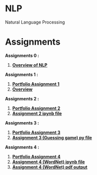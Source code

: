 # NLP
Natural Language Processing

# Assignments
**Assignments 0 :**<br>
1. [**Overview of NLP**](https://github.com/shararrs/NLP/blob/main/Portfolio_Assignment_0_Getting%20_Started/Overview%20of%20NLP.pdf) <br>

**Assignments 1 :**<br>
1. [**Portfolio Assignment 1**](https://github.com/shararrs/NLP/blob/main/Portfolio_Assignment_1)
2. [**Overview**](https://github.com/shararrs/NLP/blob/main/Portfolio_Assignment_1/Portfolio%20Assignment%201%20-%20Overview.pdf)

**Assignments 2 :**<br>
1. [**Portfolio Assignment 2**](https://github.com/shararrs/NLP/blob/main/Portfolio_Assignment_2/Portfolio_Assignment_2.pdf)
2. [**Assignment 2 ipynb file**](https://github.com/shararrs/NLP/blob/main/Portfolio_Assignment_2/2_exploring_nltk.ipynb)


**Assignments 3 :**<br>
1. [**Portfolio Assignment 3**](https://github.com/shararrs/NLP/blob/main/Portfolio_Assignment_3)
2. [**Assignment 3 (Guessing game) py file**](https://github.com/shararrs/NLP/blob/main/Portfolio_Assignment_3/word_guess.py)

**Assignments 4 :**<br>
1. [**Portfolio Assignment 4**](https://github.com/shararrs/NLP/blob/main/Portfolio_Assignment_4)
2. [**Assignment 4 (WordNet) ipynb file**](https://github.com/shararrs/NLP/blob/main/Portfolio_Assignment_4/WordNet.ipynb)
3. [**Assignment 4 (WordNet) pdf output**](https://github.com/shararrs/NLP/blob/main/Portfolio_Assignment_4/WordNetOutput.pdf)